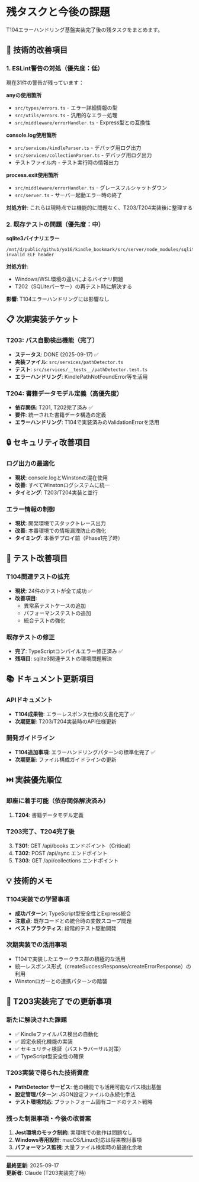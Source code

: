 # 残タスクと今後の課題

T104エラーハンドリング基盤実装完了後の残タスクをまとめます。

## 🔧 技術的改善項目

### 1. ESLint警告の対処（優先度：低）

現在31件の警告が残っています：

**anyの使用箇所**
- `src/types/errors.ts` - エラー詳細情報の型
- `src/utils/errors.ts` - 汎用的なエラー処理
- `src/middleware/errorHandler.ts` - Express型との互換性

**console.log使用箇所**
- `src/services/kindleParser.ts` - デバッグ用ログ出力
- `src/services/collectionParser.ts` - デバッグ用ログ出力
- テストファイル内 - テスト実行時の情報出力

**process.exit使用箇所**
- `src/middleware/errorHandler.ts` - グレースフルシャットダウン
- `src/server.ts` - サーバー起動エラー時の終了

**対処方針**: これらは現時点では機能的に問題なく、T203/T204実装後に整理する

### 2. 既存テストの問題（優先度：中）

**sqlite3バイナリエラー**
```
/mnt/d/public/github/yo16/kindle_bookmark/src/server/node_modules/sqlite3/build/Release/node_sqlite3.node: invalid ELF header
```

**対処方針**:
- Windows/WSL環境の違いによるバイナリ問題
- T202（SQLiteパーサー）の再テスト時に解決する

**影響**: T104エラーハンドリングには影響なし

## 📋 次期実装チケット

### T203: パス自動検出機能（完了）
- **ステータス**: DONE (2025-09-17) ✅
- **実装ファイル**: `src/services/pathDetector.ts`
- **テスト**: `src/services/__tests__/pathDetector.test.ts`
- **エラーハンドリング**: KindlePathNotFoundError等を活用

### T204: 書籍データモデル定義（高優先度）
- **依存関係**: T201, T202完了済み ✅
- **要件**: 統一された書籍データ構造の定義
- **エラーハンドリング**: T104で実装済みのValidationErrorを活用

## 🔒 セキュリティ改善項目

### ログ出力の最適化
- **現状**: console.logとWinstonの混在使用
- **改善**: すべてWinstonログシステムに統一
- **タイミング**: T203/T204実装と並行

### エラー情報の制御
- **現状**: 開発環境でスタックトレース出力
- **改善**: 本番環境での情報漏洩防止の強化
- **タイミング**: 本番デプロイ前（Phase1完了時）

## 🧪 テスト改善項目

### T104関連テストの拡充
- **現状**: 24件のテストが全て成功 ✅
- **改善項目**:
  - 異常系テストケースの追加
  - パフォーマンステストの追加
  - 統合テストの強化

### 既存テストの修正
- **完了**: TypeScriptコンパイルエラー修正済み ✅
- **残項目**: sqlite3関連テストの環境問題解決

## 📚 ドキュメント更新項目

### APIドキュメント
- **T104成果物**: エラーレスポンス仕様の文書化完了 ✅
- **次期更新**: T203/T204実装時のAPI仕様更新

### 開発ガイドライン
- **T104追加事項**: エラーハンドリングパターンの標準化完了 ✅
- **次期更新**: ファイル構成ガイドラインの更新

## ⏭️ 実装優先順位

### 即座に着手可能（依存関係解決済み）
1. **T204**: 書籍データモデル定義

### T203完了、T204完了後
3. **T301**: GET /api/books エンドポイント（Critical）
4. **T302**: POST /api/sync エンドポイント
5. **T303**: GET /api/collections エンドポイント

## 💡 技術的メモ

### T104実装での学習事項
- **成功パターン**: TypeScript型安全性とExpress統合
- **注意点**: 既存コードとの統合時の変数スコープ問題
- **ベストプラクティス**: 段階的テスト駆動開発

### 次期実装での活用事項
- T104で実装したエラークラス群の積極的な活用
- 統一レスポンス形式（createSuccessResponse/createErrorResponse）の利用
- Winstonロガーとの連携パターンの踏襲

## 📝 T203実装完了での更新事項

### 新たに解決された課題
- ✅ Kindleファイルパス検出の自動化
- ✅ 設定永続化機能の実装
- ✅ セキュリティ検証（パストラバーサル対策）
- ✅ TypeScript型安全性の確保

### T203実装で得られた技術資産
- **PathDetector サービス**: 他の機能でも活用可能なパス検出基盤
- **設定管理パターン**: JSON設定ファイルの永続化手法
- **テスト環境対応**: プラットフォーム固有コードのテスト戦略

### 残った制限事項・今後の改善案
1. **Jest環境のモック制約**: 実環境での動作は問題なし
2. **Windows専用設計**: macOS/Linux対応は将来検討事項
3. **パフォーマンス監視**: 大量ファイル検索時の最適化余地

---

**最終更新**: 2025-09-17  
**更新者**: Claude (T203実装完了時)